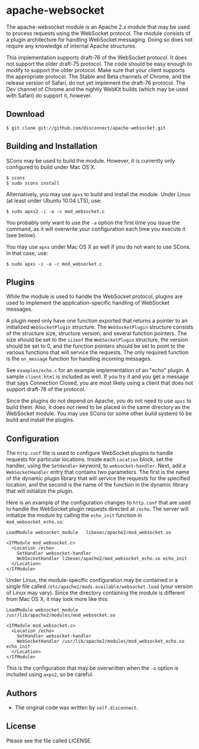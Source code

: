 # apache-websocket

The apache-websocket module is an Apache 2.x module that may be used to process
requests using the WebSocket protocol. The module consists of a plugin
architecture for handling WebSocket messaging. Doing so does not require any
knowledge of internal Apache structures.

This implementation supports draft-76 of the WebSocket protocol. It does not
support the older draft-75 protocol. The code should be easy enough to modify
to support the older protocol. Make sure that your client supports the
appropriate protocol. The Stable and Beta channels of Chrome, and the release
version of Safari, do not yet implement the draft-76 protocol. The Dev channel
of Chrome and the nightly WebKit builds (which may be used with Safari) do
support it, however.

## Download

    $ git clone git://github.com/disconnect/apache-websocket.git

## Building and Installation

SCons may be used to build the module. However, it is currently only configured
to build under Mac OS X.

    $ scons
    $ sudo scons install

Alternatively, you may use <code>apxs</code> to build and install the module.
Under Linux (at least under Ubuntu 10.04 LTS), use:

    $ sudo apxs2 -i -a -c mod_websocket.c

You probably only want to use the <code>-a</code> option the first time you
issue the command, as it will overwrite your configuration each time you
execute it (see below).

You may use <code>apxs</code> under Mac OS X as well if you do not want to use
SCons. In that case, use:

    $ sudo apxs -i -a -c mod_websocket.c

## Plugins

While the module is used to handle the WebSocket protocol, plugins are used to
implement the application-specific handling of WebSocket messages.

A plugin need only have one function exported that returns a pointer to an
initialized <code>WebSocketPlugin</code> structure. The
<code>WebSocketPlugin</code> structure consists of the structure size,
structure version, and several function pointers. The size should be set to the
<code>sizeof</code> the <code>WebSocketPlugin</code> structure, the version
should be set to 0, and the function pointers should be set to point to the
various functions that will service the requests. The only required function is
the <code>on_message</code> function for handling incoming messages.

See <code>examples/echo.c</code> for an example implementation of an "echo"
plugin. A sample <code>client.html</code> is included as well. If you try it
and you get a message that says Connection Closed, you are most likely using a
client that does not support draft-76 of the protocol.

Since the plugins do not depend on Apache, you do not need to use
<code>apxs</code> to build them. Also, it does not need to be placed in the same
directory as the WebSocket module. You may use SCons (or some other build
system) to be build and install the plugins.

## Configuration

The <code>http.conf</code> file is used to configure WebSocket plugins to
handle requests for particular locations. Inside each <code>Location</code>
block, set the handler, using the <code>SetHandler</code> keyword, to
<code>websocket-handler</code>. Next, add a <code>WebSocketHandler</code> entry
that contains two parameters. The first is the name of the dynamic plugin
library that will service the requests for the specified location, and the
second is the name of the function in the dynamic library that will initialize
the plugin.

Here is an example of the configuration changes to <code>http.conf</code> that
are used to handle the WebSocket plugin requests directed at
<code>/echo</code>. The server will initialize the module by calling the
<code>echo_init</code> function in <code>mod_websocket_echo.so</code>:

    LoadModule websocket_module   libexec/apache2/mod_websocket.so

    <IfModule mod_websocket.c>
      <Location /echo>
        SetHandler websocket-handler
        WebSocketHandler libexec/apache2/mod_websocket_echo.so echo_init
      </Location>
    </IfModule>

Under Linux, the module-specific configuration may be contained in a single
file called <code>/etc/apache2/mods-available/websocket.load</code> (your
version of Linux may vary). Since the directory containing the module is
different from Mac OS X, it may look more like this:

    LoadModule websocket_module   /usr/lib/apache2/modules/mod_websocket.so

    <IfModule mod_websocket.c>
      <Location /echo>
        SetHandler websocket-handler
        WebSocketHandler /usr/lib/apache2/modules/mod_websocket_echo.so echo_init
      </Location>
    </IfModule>

This is the configuration that may be overwritten when the <code>-a</code>
option is included using <code>axps2</code>, so be careful.

## Authors

* The original code was written by <code>self.disconnect</code>.

## License

Please see the file called LICENSE.
